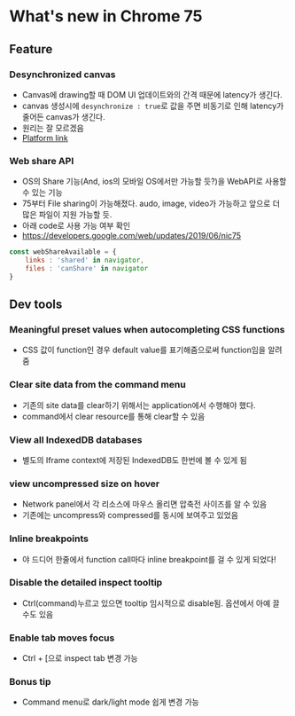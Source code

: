 # What's new in Chrome 75
## Feature
### Desynchronized canvas
- Canvas에 drawing할 때 DOM UI 업데이트와의 간격 때문에 latency가 생긴다.
- canvas 생성시에 ```desynchronize : true```로 값을 주면 비동기로 인해 latency가 줄어든 canvas가 생긴다.
- 원리는 잘 모르겠음
- [Platform link](https://www.chromestatus.com/feature/6360971442388992)

### Web share API
- OS의 Share 기능(And, ios의 모바일 OS에서만 가능할 듯?)을 WebAPI로 사용할 수 있는 기능
- 75부터 File sharing이 가능해졌다. audo, image, video가 가능하고 앞으로 더 많은 파일이 지원 가능할 듯.
- 아래 code로 사용 가능 여부 확인
- https://developers.google.com/web/updates/2019/06/nic75
```javascript
const webShareAvailable = {
	links : 'shared' in navigator,
	files : 'canShare' in navigator
}
```

## Dev tools
### Meaningful preset values when autocompleting CSS functions
- CSS 값이 function인 경우 default value를 표기해줌으로써 function임을 알려줌

### Clear site data from the command menu
- 기존의 site data를 clear하기 위해서는 application에서 수행해야 했다.
- command에서 clear resource를 통해 clear할 수 있음

### View all IndexedDB databases
- 별도의 Iframe context에 저장된 IndexedDB도 한번에 볼 수 있게 됨

### view uncompressed size on hover
- Network panel에서 각 리소스에 마우스 올리면 압축전 사이즈를 알 수 있음
- 기존에는 uncompress와 compressed를 동시에 보여주고 있었음

### Inline breakpoints
- 야 드디어 한줄에서 function call마다 inline breakpoint를 걸 수 있게 되었다!

### Disable the detailed inspect tooltip
- Ctrl(command)누르고 있으면 tooltip 임시적으로 disable됨. 옵션에서 아예 끌 수도 있음

### Enable tab moves focus
- Ctrl + [으로 inspect tab 변경 가능

### Bonus tip
- Command menu로 dark/light mode 쉽게 변경 가능